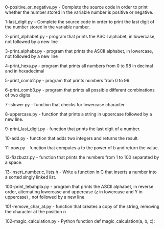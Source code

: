 0-positive_or_negative.py - Complete the source code in order to print whether the number stored in the variable number is positive or negative.

1-last_digit.py - Complete the source code in order to print the last digit of the number stored in the variable number.

2-print_alphabet.py - program that prints the ASCII alphabet, in lowercase, not followed by a new line

3-print_alphabt.py - program that prints the ASCII alphabet, in lowercase, not followed by a new line

4-print_hexa.py - program that prints all numbers from 0 to 98 in decimal and in hexadecimal

5-print_comb2.py - program that prints numbers from 0 to 99

6-print_comb3.py - program that prints all possible different combinations of two digits

7-islower.py - function that checks for lowercase character

8-uppercase.py - function that prints a string in uppercase followed by a new line.

9-print_last_digit.py - function that prints the last digit of a number.

10-add.py - function that adds two integers and returns the result.

11-pow.py - function that computes a to the power of b and return the value.

12-fizzbuzz.py - function that prints the numbers from 1 to 100 separated by a space.

13-insert_number.c, lists.h - Write a function in C that inserts a number into a sorted singly linked list.

100-print_tebahpla.py - program that prints the ASCII alphabet, in reverse order, alternating lowercase and uppercase (z in lowercase and Y in uppercase) , not followed by a new line.

101-remove_char_at.py - function that creates a copy of the string, removing the character at the position n 

102-magic_calculation.py - Python function def magic_calculation(a, b, c): 

